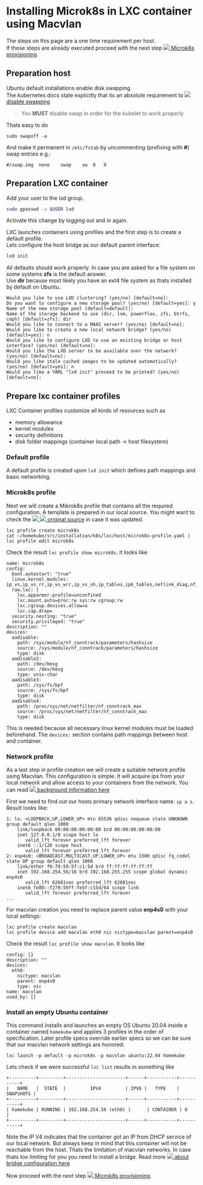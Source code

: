 # Installing Microk8s in LXC container using Macvlan

The steps on this page are a one time requirement per host.  
If these steps are already executed proceed with the next step
![](images/ico/color/homekube_16.png)[ Microk8s provisioning](inst_provision-microk8s-lxc.md).

## Preparation host

Ubuntu default installations enable disk swapping.  
The kubernetes docs state explicitly that its an absolute requirement to
[![](images/ico/color/kubernetes_16.png) disable swapping](https://kubernetes.io/docs/setup/production-environment/tools/kubeadm/install-kubeadm/#before-you-begin)

> You **MUST** disable swap in order for the kubelet to work properly

Thats easy to do

```
sudo swapoff -a
```

And make it permanent in `/etc/fstab` by uncommenting (prefixing with **#**) swap entries e.g.:

```
#/swap.img	none	swap	sw	0	0
```

## Preparation LXC container

Add your user to the lxd group.

```bash
sudo gpasswd -a $USER lxd
```

Activate this change by logging out and in again.

LXC launches containers using profiles and the first step is to create a default profile.  
Lets configure the host bridge as our default parent interface:

```bash
lxd init
```

All defaults should work properly. In case you are asked for a file system
on some systems **zfs** is the default answer.  
Use **dir** because most likely you have an ext4
file system as thats installed by default on Ubuntu.

```
Would you like to use LXD clustering? (yes/no) [default=no]:
Do you want to configure a new storage pool? (yes/no) [default=yes]: y
Name of the new storage pool [default=default]:
Name of the storage backend to use (dir, lvm, powerflex, zfs, btrfs, ceph) [default=zfs]: dir
Would you like to connect to a MAAS server? (yes/no) [default=no]:
Would you like to create a new local network bridge? (yes/no) [default=yes]: n
Would you like to configure LXD to use an existing bridge or host interface? (yes/no) [default=no]:
Would you like the LXD server to be available over the network? (yes/no) [default=no]:
Would you like stale cached images to be updated automatically? (yes/no) [default=yes]: n
Would you like a YAML "lxd init" preseed to be printed? (yes/no) [default=no]:
```

## Prepare lxc container profiles

LXC Container profiles customize all kinds of resources such as

- memory allowance
- kernel modules
- security definitions
- disk folder mappings (container local path -> host filesystem)

### Default profile

A default profile is created upon `lxd init` which defines path mappings and basic networking.

### Microk8s profile

Next we will create a Mikrok8s profile that contains all the required configuration.
A template is prepared in our local source. You might want to check the
[![](images/ico/color/ubuntu_16.png) ![](images/ico/github_16.png) original source](https://github.com/ubuntu/microk8s/blob/master/tests/lxc/microk8s.profile)
in case it was updated.

```
lxc profile create microk8s
cat ~/homekube/src/installation/k8s/lxc/host/microk8s-profile.yaml | lxc profile edit microk8s
```

Check the result `lxc profile show microk8s`. It looks like

```
name: microk8s
config:
  boot.autostart: "true"
  linux.kernel_modules: ip_vs,ip_vs_rr,ip_vs_wrr,ip_vs_sh,ip_tables,ip6_tables,netlink_diag,nf_nat,overlay,br_netfilter
  raw.lxc: |
    lxc.apparmor.profile=unconfined
    lxc.mount.auto=proc:rw sys:rw cgroup:rw
    lxc.cgroup.devices.allow=a
    lxc.cap.drop=
  security.nesting: "true"
  security.privileged: "true"
description: ""
devices:
  aadisable:
    path: /sys/module/nf_conntrack/parameters/hashsize
    source: /sys/module/nf_conntrack/parameters/hashsize
    type: disk
  aadisable2:
    path: /dev/kmsg
    source: /dev/kmsg
    type: unix-char
  aadisable3:
    path: /sys/fs/bpf
    source: /sys/fs/bpf
    type: disk
  aadisable4:
    path: /proc/sys/net/netfilter/nf_conntrack_max
    source: /proc/sys/net/netfilter/nf_conntrack_max
    type: disk
```

This is needed because all necessary linux kernel modules must be loaded beforehand.
The `devices:` section contains path mappings between host and container.

### Network profile

As a last step in profile creation we will create a suitable network profile using Macvlan.
This configuration is simple. It will acquire ips from your local network and allow access to your containers from the network.
You can read [![](images/ico/book_16.png) background information here](https://blog.simos.info/how-to-make-your-lxd-container-get-ip-addresses-from-your-lan/)

First we need to find out our hosts primary network interface name: `ip a s`. Result looks like:

```
1: lo: <LOOPBACK,UP,LOWER_UP> mtu 65536 qdisc noqueue state UNKNOWN group default qlen 1000
    link/loopback 00:00:00:00:00:00 brd 00:00:00:00:00:00
    inet 127.0.0.1/8 scope host lo
       valid_lft forever preferred_lft forever
    inet6 ::1/128 scope host
       valid_lft forever preferred_lft forever
2: enp4s0: <BROADCAST,MULTICAST,UP,LOWER_UP> mtu 1500 qdisc fq_codel state UP group default qlen 1000
    link/ether f0:79:59:5f:c1:5d brd ff:ff:ff:ff:ff:ff
    inet 192.168.254.56/16 brd 192.168.255.255 scope global dynamic enp4s0
       valid_lft 62681sec preferred_lft 62681sec
    inet6 fe80::f279:59ff:fe5f:c15d/64 scope link
       valid_lft forever preferred_lft forever
...
```

For macvlan creation you need to replace parent value **enp4s0** with your local settings:

```
lxc profile create macvlan
lxc profile device add macvlan eth0 nic nictype=macvlan parent=enp4s0
```

Check the result `lxc profile show macvlan`. It looks like

```
config: {}
description: ""
devices:
  eth0:
    nictype: macvlan
    parent: enp4s0
    type: nic
name: macvlan
used_by: []
```

### Install an empty Ubuntu container

This command installs and launches an empty OS Ubuntu 20.04 inside a container named `homekube`
and applies 3 profiles in the order of specification. Later profile specs override earlier specs
so we can be sure that our macvlan network settings are honored:

```
lxc launch -p default -p microk8s -p macvlan ubuntu:22.04 homekube
```

Lets check if we were successful `lxc list` results in something like

```
+----------+---------+----------------------+------+-----------+-----------+
|   NAME   |  STATE  |         IPV4         | IPV6 |   TYPE    | SNAPSHOTS |
+----------+---------+----------------------+------+-----------+-----------+
| homekube | RUNNING | 192.168.254.56 (eth0) |      | CONTAINER | 0         |
+----------+---------+----------------------+------+-----------+-----------+
```

Note the IP V4 indicates that the container got an IP from DHCP service of our local network.
But always keep in mind that this container will not be reachable from the host.
Thats the limitation of macvlan networks. In case thats too limiting for you you need to install a bridge.
Read more [![](images/ico/book_16.png) about bridge configuration here](https://blog.simos.info/how-to-make-your-lxd-containers-get-ip-addresses-from-your-lan-using-a-bridge/)

Now proceed with the next step
![](images/ico/color/homekube_16.png)[ Microk8s provisioning](inst_provision-microk8s-lxc.md).
